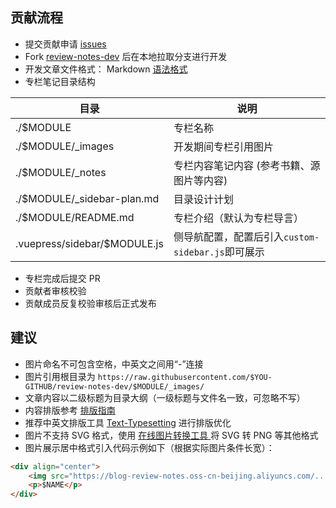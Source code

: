 ## 贡献流程

- 提交贡献申请 [issues](https://github.com/GourdErwa/review-notes-dev/issues)
- Fork [review-notes-dev](https://github.com/GourdErwa/review-notes-dev) 后在本地拉取分支进行开发
- 开发文章文件格式： Markdown [语法格式 ](https://guides.github.com/features/mastering-markdown/)
- 专栏笔记目录结构

|目录|说明|
|---|---|
|./$MODULE|专栏名称|
|./$MODULE/_images|开发期间专栏引用图片|
|./$MODULE/_notes|专栏内容笔记内容 (参考书籍、源图片等内容)|
|./$MODULE/_sidebar-plan.md|目录设计计划|
|./$MODULE/README.md|专栏介绍（默认为专栏导言）|
|.vuepress/sidebar/$MODULE.js|侧导航配置，配置后引入`custom-sidebar.js`即可展示|

- 专栏完成后提交 PR
- 贡献者审核校验
- 贡献成员反复校验审核后正式发布

## 建议
- 图片命名不可包含空格，中英文之间用“-”连接
- 图片引用根目录为 `https://raw.githubusercontent.com/$YOU-GITHUB/review-notes-dev/$MODULE/_images/` 
- 文章内容以二级标题为目录大纲（一级标题与文件名一致，可忽略不写）
- 内容排版参考 [排版指南 ](https://github.com/sparanoid/chinese-copywriting-guidelines/blob/master/README.zh-CN.md)
- 推荐中英文排版工具 [Text-Typesetting](https://cyc2018.github.io/Text-Typesetting/) 进行排版优化
- 图片不支持 SVG 格式，使用 [在线图片转换工具 ](https://svgtopng.com/zh/) 将 SVG 转 PNG 等其他格式
- 图片展示居中格式引入代码示例如下（根据实际图片条件长宽）：
```html
<div align="center">
    <img src="https://blog-review-notes.oss-cn-beijing.aliyuncs.com/.../_images/$NAME.png">
    <p>$NAME</p>
</div>
```